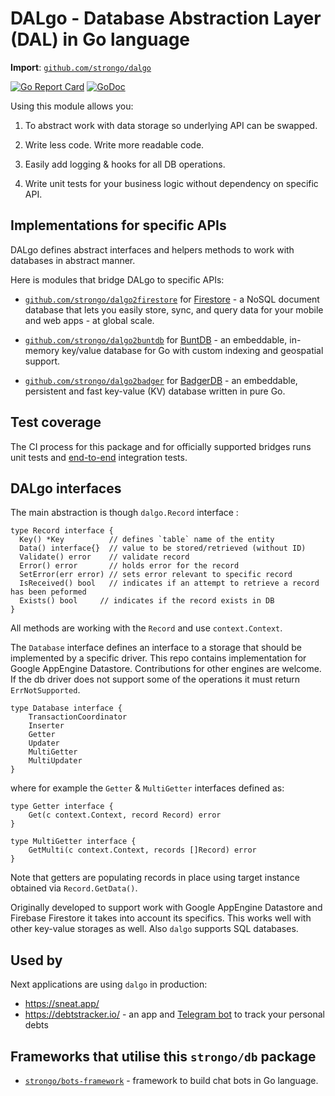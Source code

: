 # DALgo - Database Abstraction Layer (DAL) in Go language

**Import**: [`github.com/strongo/dalgo`](https://github.com/strongo/dalgo)

[![Go Report Card](https://goreportcard.com/badge/github.com/strongo/dalgo)](https://goreportcard.com/report/github.com/strongo/dalgo)
[![GoDoc](https://godoc.org/github.com/strongo/dalgo?status.svg)](https://godoc.org/github.com/strongo/dalgo)

Using this module allows you:

1. To abstract work with data storage so underlying API can be swapped.

2. Write less code. Write more readable code.

3. Easily add logging & hooks for all DB operations.

4. Write unit tests for your business logic without dependency on specific API.

## Implementations for specific APIs

DALgo defines abstract interfaces and helpers methods to work with databases in abstract manner.

Here is modules that bridge DALgo to specific APIs:

- [`github.com/strongo/dalgo2firestore`](https://github.com/strongo/dalgo2firestore)
  for [Firestore](https://pkg.go.dev/cloud.google.com/go/firestore) - a NoSQL document database that lets you easily
  store, sync, and query data for your mobile and web apps - at global scale.

- [`github.com/strongo/dalgo2buntdb`](https://github.com/strongo/dalgo2buntdb)
  for [BuntDB](https://github.com/tidwall/buntdb) - an embeddable, in-memory key/value database for Go with custom
  indexing and geospatial support.

- [`github.com/strongo/dalgo2badger`](https://github.com/strongo/dalgo2badger)
  for [BadgerDB](https://github.com/dgraph-io/badger) - an embeddable, persistent and fast key-value (KV) database
  written in pure Go.

## Test coverage

The CI process for this package and for officially supported bridges runs unit tests
and [end-to-end](https://github.com/strongo/dalgo-end2end-tests) integration tests.

## DALgo interfaces

The main abstraction is though `dalgo.Record` interface :

	type Record interface {
      Key() *Key          // defines `table` name of the entity
      Data() interface{}  // value to be stored/retrieved (without ID)
      Validate() error    // validate record
      Error() error       // holds error for the record
      SetError(err error) // sets error relevant to specific record
      IsReceived() bool   // indicates if an attempt to retrieve a record has been peformed
      Exists() bool		// indicates if the record exists in DB
	}

All methods are working with the `Record` and use `context.Context`.

The `Database` interface defines an interface to a storage that should be implemented by a specific driver. This repo
contains implementation for Google AppEngine Datastore. Contributions for other engines are welcome. If the db driver
does not support some of the operations it must return `ErrNotSupported`.

	type Database interface {
		TransactionCoordinator
		Inserter
		Getter
		Updater
		MultiGetter
		MultiUpdater
	}

where for example the  `Getter` & `MultiGetter` interfaces defined as:

	type Getter interface {
		Get(c context.Context, record Record) error
	}

	type MultiGetter interface {
		GetMulti(c context.Context, records []Record) error
	}

Note that getters are populating records in place using target instance obtained via `Record.GetData()`.

Originally developed to support work with Google AppEngine Datastore and Firebase Firestore it takes into account its
specifics. This works well with other key-value storages as well. Also `dalgo` supports SQL databases.

## Used by

Next applications are using `dalgo` in production:

* https://sneat.app/
* https://debtstracker.io/ - an app and [Telegram bot](https://t.me/DebtsTrackerBot) to track your personal debts

## Frameworks that utilise this `strongo/db` package

* <a href="https://github.com/strongo/bots-framework">`strongo/bots-framework`</a> - framework to build chat bots in Go
  language.
